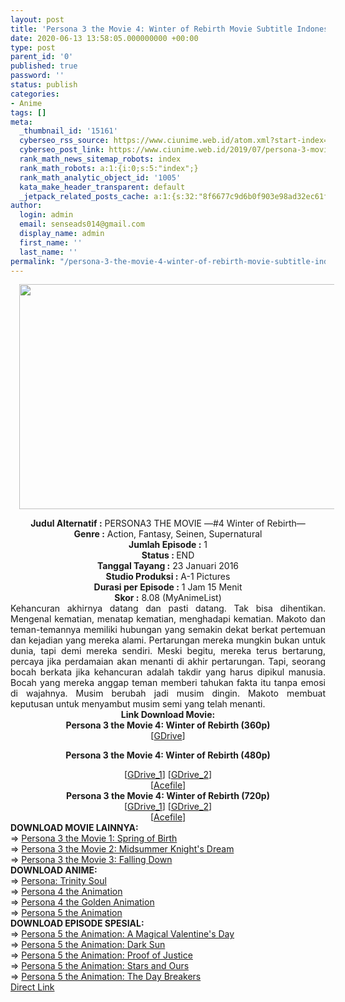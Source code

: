 ```yaml
---
layout: post
title: 'Persona 3 the Movie 4: Winter of Rebirth Movie Subtitle Indonesia'
date: 2020-06-13 13:58:05.000000000 +00:00
type: post
parent_id: '0'
published: true
password: ''
status: publish
categories:
- Anime
tags: []
meta:
  _thumbnail_id: '15161'
  cyberseo_rss_source: https://www.ciunime.web.id/atom.xml?start-index=901&max-results=150
  cyberseo_post_link: https://www.ciunime.web.id/2019/07/persona-3-movie-4-winter-of-rebirth.html
  rank_math_news_sitemap_robots: index
  rank_math_robots: a:1:{i:0;s:5:"index";}
  rank_math_analytic_object_id: '1005'
  kata_make_header_transparent: default
  _jetpack_related_posts_cache: a:1:{s:32:"8f6677c9d6b0f903e98ad32ec61f8deb";a:2:{s:7:"expires";i:1650430342;s:7:"payload";a:0:{}}}
author:
  login: admin
  email: senseads014@gmail.com
  display_name: admin
  first_name: ''
  last_name: ''
permalink: "/persona-3-the-movie-4-winter-of-rebirth-movie-subtitle-indonesia/"
---
```

<div class="separator" style="clear: both; text-align: center;"><a href="https://1.bp.blogspot.com/-MTsr3jVyS6I/XTyS0hImBrI/AAAAAAAAcxk/ruUtr25Kv3Eq2XUay-Y6dpIb5oZIs1WtgCLcBGAs/s1600/Persona%2B3%2Bthe%2BMovie%2B4%2B-%2BWinter%2Bof%2BRebirth.jpg" imageanchor="1" style="margin-left: 1em; margin-right: 1em;"><img border="0" data-original-height="720" data-original-width="1280" height="360" src="{{ site.baseurl }}/assets/2020/06/Persona%2B3%2Bthe%2BMovie%2B4%2B-%2BWinter%2Bof%2BRebirth.jpg" width="640" /></a></div>
<p>
<div style="text-align: center;"><b>Judul</b><b><b> Alternatif </b>:</b> PERSONA3 THE MOVIE —#4 Winter of Rebirth—</div>
<div style="text-align: center;"><b><b>Genre :</b></b> Action, Fantasy, Seinen, Supernatural</div>
<div style="text-align: center;"><b>Jumlah Episode :</b> 1<br /><b>Status :&nbsp;</b>END<br /><b>Tanggal Tayang :</b> 23 Januari 2016<br /><b>Studio Produksi :</b> A-1 Pictures<br /><b>Durasi per Episode :</b> 1 Jam 15 Menit</div>
<div style="text-align: center;"><b>Skor :</b> 8.08 (MyAnimeList)</div>
<div style="text-align: center;"></div>
<div style="text-align: justify;"><span class="isi">Kehancuran akhirnya datang dan pasti datang. Tak bisa dihentikan. Mengenal kematian, menatap kematian, menghadapi kematian. Makoto dan teman-temannya memiliki hubungan yang semakin dekat berkat pertemuan dan kejadian yang mereka alami. Pertarungan mereka mungkin bukan untuk dunia, tapi demi mereka sendiri. Meski begitu, mereka terus bertarung, percaya jika perdamaian akan menanti di akhir pertarungan. Tapi, seorang bocah berkata jika kehancuran adalah takdir yang harus dipikul manusia. Bocah yang mereka anggap teman memberi tahukan fakta itu tanpa emosi di wajahnya. Musim berubah jadi musim dingin. Makoto membuat keputusan untuk menyambut musim semi yang telah menanti</span>.</div>
<div style="text-align: justify;"></div>
<div style="text-align: justify;"></div>
<div style="text-align: center;"><b>Link Download Movie:</b></div>
<div style="text-align: center;">
<div style="text-align: center;"><b>Persona 3 the Movie 4: Winter of Rebirth (360p)</b></div>
<div style="text-align: center;">
<div style="text-align: center;">
<div style="text-align: center;">[<a href="https://drive.google.com/uc?export=download&amp;id=1_Sj-16-iTYwrvV5ClJNfOTP0vOpkXFOG" target="_blank" rel="noopener">GDrive</a>]</div>
<div style="text-align: center;">
<div style="text-align: center;"></div>
</div>
</div>
</div>
<p><b>Persona 3 the Movie 4: Winter of Rebirth (480p)</b></div>
<div style="text-align: center;">
<div style="text-align: center;">
<div style="text-align: center;">[<a href="https://drive.google.com/uc?id=1IaW2nWYbGvG5n6w86Jxh-RXjUmAopFSw" target="_blank" rel="noopener">GDrive_1</a>] [<a href="https://drive.google.com/uc?export=download&amp;id=1bWSjYjkCQVB-lxOnRJBNq-ihIbK73ESR" target="_blank" rel="noopener">GDrive_2</a>]<br />[<a href="https://acefile.co/f/9798315/kusonime-p3-mov-4-480p-rar" target="_blank" rel="noopener">Acefile</a>]</div>
<div style="text-align: center;">
<div style="text-align: center;"><b>Persona 3 the Movie 4: Winter of Rebirth (720p)</b></div>
<div style="text-align: center;">[<a href="https://drive.google.com/uc?id=1wEwiKtCcolYnotvnolEZDC3CMEtQ_vXq" target="_blank" rel="noopener">GDrive_1</a>] [<a href="https://drive.google.com/uc?export=download&amp;id=1m1pNVZ-Xbb6bCsNm_FbnM5eSuCNDPpVc" target="_blank" rel="noopener">GDrive_2</a>]<br />[<a href="https://acefile.co/f/9798317/kusonime-p3-mov-4-720p-rar" target="_blank" rel="noopener">Acefile</a>]
<div style="text-align: left;"></div>
<div style="text-align: left;"></div>
<div style="text-align: left;"><b>DOWNLOAD MOVIE&nbsp;</b><b>LAINNYA</b><b>:</b></div>
<div style="text-align: left;"></div>
<div style="text-align: left;">=&gt;&nbsp;<a href="https://www.ciunime.web.id/2019/01/persona-3-movie-1-spring-of-birth-movie.html" target="_blank" rel="noopener">Persona 3 the Movie 1: Spring of Birth</a></div>
<div style="text-align: left;">=&gt;&nbsp;<a href="https://www.ciunime.web.id/2019/01/persona-3-movie-2-midsummer-knights.html" target="_blank" rel="noopener">Persona 3 the Movie 2: Midsummer Knight's Dream</a></div>
<div style="text-align: left;">=&gt;&nbsp;<a href="https://www.ciunime.web.id/2019/01/persona-3-movie-3-falling-down-movie.html" target="_blank" rel="noopener">Persona 3 the Movie 3: Falling Down</a></div>
<div style="text-align: left;"></div>
<div style="text-align: left;"><b>DOWNLOAD ANIME:</b></div>
<div style="text-align: left;">=&gt;&nbsp;<a href="https://www.ciunime.web.id/2020/06/persona-trinity-soul-episode-01-26-end.html" target="_blank" rel="noopener">Persona: Trinity Soul</a></div>
<div style="text-align: left;">=&gt;&nbsp;<a href="https://www.ciunime.web.id/2019/07/persona-4-animation-episode-01-25-end.html" target="_blank" rel="noopener">Persona 4 the Animation</a></div>
<div style="text-align: left;">=&gt;&nbsp;<a href="https://www.ciunime.web.id/2019/07/persona-4-golden-animation-episode-01.html" target="_blank" rel="noopener">Persona 4 the Golden Animation</a></div>
<div style="text-align: left;">=&gt;&nbsp;<a href="https://www.ciunime.web.id/2019/01/persona-5-animation-episode-01-26-end.html" target="_blank" rel="noopener">Persona 5 the Animation</a></div>
<div style="text-align: left;"></div>
<div style="text-align: left;"><b>DOWNLOAD EPISODE SPESIAL:</b></div>
<div style="text-align: left;"></div>
<div style="text-align: left;">=&gt;&nbsp;<a href="https://www.ciunime.web.id/2019/06/persona-5-animation-magical-valentines.html" target="_blank" rel="noopener">Persona 5 the Animation: A Magical Valentine's Day</a></div>
<div style="text-align: left;">=&gt;&nbsp;<a href="https://www.ciunime.web.id/2019/07/persona-5-animation-dark-sun-spesial.html" target="_blank" rel="noopener">Persona 5 the Animation: Dark Sun</a></div>
<div style="text-align: left;">=&gt;&nbsp;<a href="https://www.ciunime.web.id/2019/06/persona-5-animation-proof-of-justice.html" target="_blank" rel="noopener">Persona 5 the Animation: Proof of Justice</a></div>
<div style="text-align: left;">=&gt;&nbsp;<a href="https://www.ciunime.web.id/2019/03/persona-5-stars-and-ours-spesial.html" target="_blank" rel="noopener">Persona 5 the Animation: Stars and Ours</a></div>
<div style="text-align: left;">=&gt;&nbsp;<a href="https://www.ciunime.web.id/2019/07/persona-5-animation-day-breakers.html" target="_blank" rel="noopener">Persona 5 the Animation: The Day Breakers</a></div>
<div style="text-align: left;"></div>
</div>
</div>
</div>
</div>
<link rel="stylesheet" href="https://cdnjs.cloudflare.com/ajax/libs/font-awesome/4.7.0/css/font-awesome.min.css" />
<div class="divbtn"> <a href="https://handymansurrender.com/fihup8buzv?key=94550f7ce39444073321dde3b8782f97" class="btn"><i class="fa fa-download"></i> Direct Link</a> </div>
